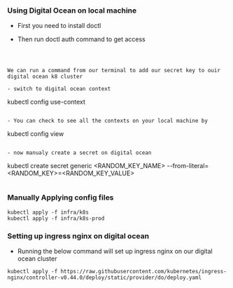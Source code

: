 ### Using Digital Ocean on local machine

- First you need to install doctl

- Then run doctl auth command to get access

```



We can run a command from our terminal to add our secret key to ouir digital ocean k8 cluster

- switch to digital ocean context

```

kubectl config use-context <name-of-context>

```

- You can check to see all the contexts on your local machine by

```

kubectl config view

```

- now manualy create a secret on digital ocean

```

kubectl create secret generic <RANDOM_KEY_NAME> --from-literal=<RANDOM_KEY>=<RANDOM_KEY_VALUE>

```

```

### Manually Applying config files

```
kubectl apply -f infra/k8s
kubectl apply -f infra/k8s-prod
```

### Setting up ingress nginx on digital ocean

- Running the below command will set up ingress nginx on our digital ocean cluster

```
kubectl apply -f https://raw.githubusercontent.com/kubernetes/ingress-nginx/controller-v0.44.0/deploy/static/provider/do/deploy.yaml
```
